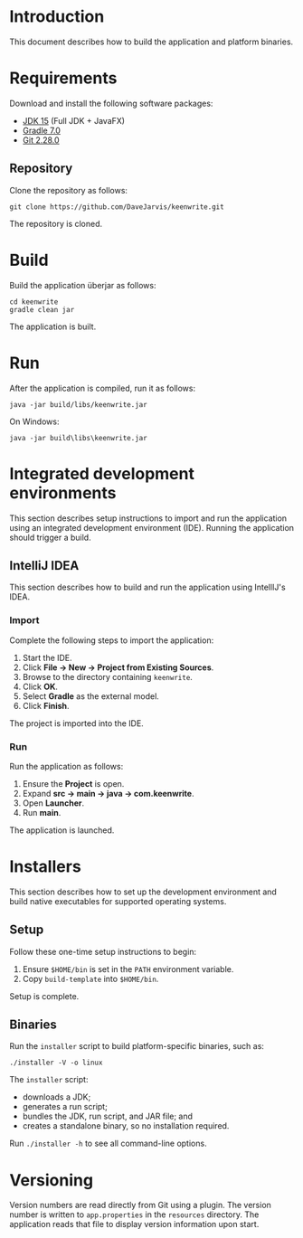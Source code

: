 # Introduction

This document describes how to build the application and platform binaries.

# Requirements

Download and install the following software packages:

* [JDK 15](https://bell-sw.com/pages/downloads/?version=java-15) (Full JDK + JavaFX)
* [Gradle 7.0](https://services.gradle.org/distributions)
* [Git 2.28.0](https://git-scm.com/downloads)

## Repository

Clone the repository as follows:

    git clone https://github.com/DaveJarvis/keenwrite.git

The repository is cloned.

# Build

Build the application überjar as follows:

    cd keenwrite
    gradle clean jar

The application is built.

# Run

After the application is compiled, run it as follows:

    java -jar build/libs/keenwrite.jar

On Windows:

    java -jar build\libs\keenwrite.jar

# Integrated development environments

This section describes setup instructions to import and run the application using an integrated development environment (IDE). Running the application should trigger a build.

## IntelliJ IDEA

This section describes how to build and run the application using IntellIJ's IDEA.

### Import

Complete the following steps to import the application:

1. Start the IDE.
1. Click **File → New → Project from Existing Sources**.
1. Browse to the directory containing `keenwrite`.
1. Click **OK**.
1. Select **Gradle** as the external model.
1. Click **Finish**.

The project is imported into the IDE.

### Run

Run the application as follows:

1. Ensure the **Project** is open.
1. Expand **src → main → java → com.keenwrite**.
1. Open **Launcher**.
1. Run **main**.

The application is launched.

# Installers

This section describes how to set up the development environment and build native executables for supported operating systems.

## Setup

Follow these one-time setup instructions to begin:

1. Ensure `$HOME/bin` is set in the `PATH` environment variable.
1. Copy `build-template` into `$HOME/bin`.

Setup is complete.

## Binaries

Run the `installer` script to build platform-specific binaries, such as:

    ./installer -V -o linux

The `installer` script:

* downloads a JDK;
* generates a run script;
* bundles the JDK, run script, and JAR file; and
* creates a standalone binary, so no installation required.

Run `./installer -h` to see all command-line options.

# Versioning

Version numbers are read directly from Git using a plugin. The version number is written to `app.properties` in the `resources` directory. The application reads that file to display version information upon start.

